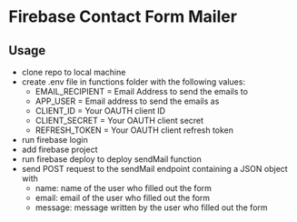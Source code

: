 # Firebase Contact Form Mailer

## Usage
- clone repo to local machine
- create .env file in functions folder with the following values:
    - EMAIL_RECIPIENT = Email Address to send the emails to
    - APP_USER = Email address to send the emails as
    - CLIENT_ID = Your OAUTH client ID
    - CLIENT_SECRET = Your OAUTH client secret
    - REFRESH_TOKEN = Your OAUTH client refresh token
- run firebase login
- add firebase project
- run firebase deploy to deploy sendMail function
- send POST request to the sendMail endpoint containing a JSON object with
    - name: name of the user who filled out the form
    - email: email of the user who filled out the form
    - message: message written by the user who filled out the form